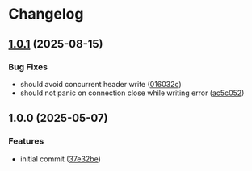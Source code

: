 # Changelog

## [1.0.1](https://github.com/NateScarlet/gqlgen-batching/compare/v1.0.0...v1.0.1) (2025-08-15)


### Bug Fixes

* should avoid concurrent header write ([016032c](https://github.com/NateScarlet/gqlgen-batching/commit/016032c4db271c1e377c76386626288f55e5ad7e))
* should not panic on connection close while writing error ([ac5c052](https://github.com/NateScarlet/gqlgen-batching/commit/ac5c052af4ad7ed6310694d4d5430ded0232d323))

## 1.0.0 (2025-05-07)


### Features

* initial commit ([37e32be](https://github.com/NateScarlet/gqlgen-batching/commit/37e32be466e4821462c9a28702d4543ccd198d39))
